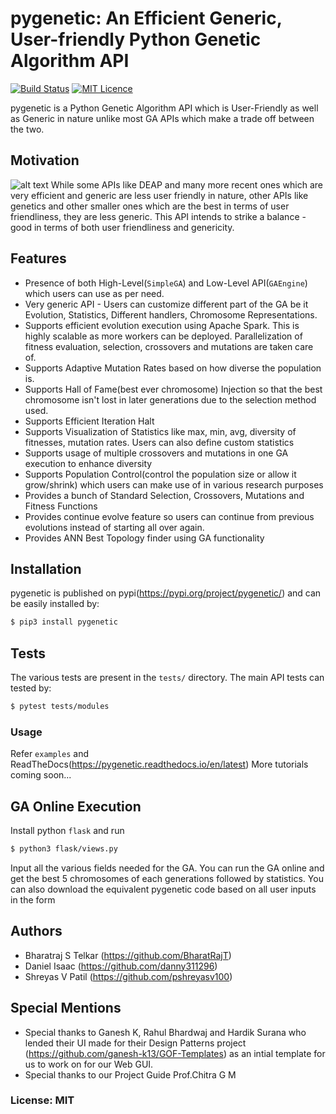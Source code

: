 # pygenetic: An Efficient Generic, User-friendly Python Genetic Algorithm API
[![Build Status](https://travis-ci.com/danny311296/pygenetic.svg?token=A3bcYHcDEvK23esetBsC&branch=master)](https://travis-ci.com/danny311296/pygenetic) [![MIT Licence](https://badges.frapsoft.com/os/mit/mit.svg?v=103)](https://opensource.org/licenses/mit-license.php)  

pygenetic is a Python Genetic Algorithm API which is User-Friendly as well as Generic in nature unlike most GA APIs which make a trade off between the two.

## Motivation
![alt text](https://github.com/danny311296/pygenetic/blob/phase1/reports/imgs/motivation.png)
While some APIs like DEAP and many more recent ones which are very efficient and generic are less user friendly in nature, other APIs like genetics and other smaller ones which are the best in terms of user friendliness, they are less generic. This API intends to strike a balance - good in terms of both user friendliness and genericity.

## Features
* Presence of both High-Level(`SimpleGA`) and Low-Level API(`GAEngine`) which users can use as per need.
* Very generic API - Users can customize different part of the GA be it Evolution, Statistics, Different handlers, Chromosome Representations.
* Supports efficient evolution execution using Apache Spark. This is highly scalable as more workers can be deployed. Parallelization of fitness evaluation, selection, crossovers and mutations are taken care of.
* Supports Adaptive Mutation Rates based on how diverse the population is.
* Supports Hall of Fame(best ever chromosome) Injection so that the best chromosome isn't lost in later generations due to the selection method used.
* Supports Efficient Iteration Halt 
* Supports Visualization of Statistics like max, min, avg, diversity of fitnesses, mutation rates. Users can also define custom statistics
* Supports usage of multiple crossovers and mutations in one GA execution to enhance diversity
* Supports Population Control(control the population size or allow it grow/shrink) which users can make use of in various research purposes
* Provides a bunch of Standard Selection, Crossovers, Mutations and Fitness Functions
* Provides continue evolve feature so users can continue from previous evolutions instead of starting all over again.
* Provides ANN Best Topology finder using GA functionality

## Installation

pygenetic is published on pypi(https://pypi.org/project/pygenetic/) and can be easily installed by:

```sh
$ pip3 install pygenetic
```

## Tests

The various tests are present in the `tests/` directory. The main API tests can tested by:

```sh
$ pytest tests/modules
```

### Usage
 Refer `examples` and ReadTheDocs(https://pygenetic.readthedocs.io/en/latest)
 More tutorials coming soon...

## GA Online Execution
 Install python `flask` and run
 ```sh
$ python3 flask/views.py
```
Input all the various fields needed for the GA. You can run the GA online and get the best 5 chromosomes of each generations followed by statistics. You can also download the equivalent pygenetic code based on all user inputs in the form

## Authors
* Bharatraj S Telkar (https://github.com/BharatRajT)
* Daniel Isaac (https://github.com/danny311296) 
* Shreyas V Patil (https://github.com/pshreyasv100)

## Special Mentions
* Special thanks to Ganesh K, Rahul Bhardwaj and Hardik Surana who lended their UI made for their Design Patterns project (https://github.com/ganesh-k13/GOF-Templates) as an intial template for us to work on for our Web GUI. 
* Special thanks to our Project Guide Prof.Chitra G M

### License: MIT
